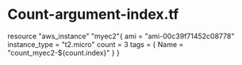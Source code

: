 # Count-argument-index.tf
resource "aws_instance" "myec2"{
    ami           = "ami-00c39f71452c08778"
    instance_type = "t2.micro"
    count = 3
    tags = {
        Name = "count_myec2-${count.index}"
    }
}
